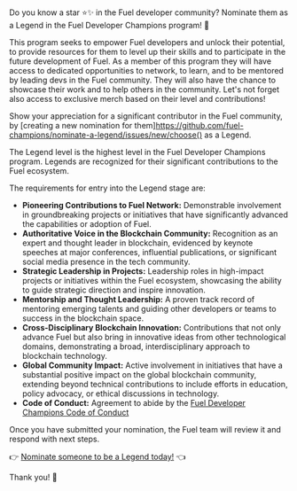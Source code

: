 Do you know a star ⭐️✨ in the Fuel developer community? Nominate them as a Legend in the Fuel Developer Champions program! 🙌

This program seeks to empower Fuel developers and unlock their potential, to provide resources for them to level up their skills and to participate in the future development of Fuel. As a member of this program they will have access to dedicated opportunities to network, to learn, and to be mentored by leading devs in the Fuel community. They will also have the chance to showcase their work and to help others in the community. Let's not forget also access to exclusive merch based on their level and contributions!

Show your appreciation for a significant contributor in the Fuel community, by [creating a new nomination for them]https://github.com/fuel-champions/nominate-a-legend/issues/new/choose() as a Legend.

The Legend level is the highest level in the Fuel Developer Champions program. Legends are recognized for their significant contributions to the Fuel ecosystem. 

The requirements for entry into the Legend stage are:

* **Pioneering Contributions to Fuel Network:** Demonstrable involvement in groundbreaking projects or initiatives that have significantly advanced the capabilities or adoption of Fuel.
* **Authoritative Voice in the Blockchain Community:** Recognition as an expert and thought leader in blockchain, evidenced by keynote speeches at major conferences, influential publications, or significant social media presence in the tech community.
* **Strategic Leadership in Projects:** Leadership roles in high-impact projects or initiatives within the Fuel ecosystem, showcasing the ability to guide strategic direction and inspire innovation.
* **Mentorship and Thought Leadership:** A proven track record of mentoring emerging talents and guiding other developers or teams to success in the blockchain space.
* **Cross-Disciplinary Blockchain Innovation:** Contributions that not only advance Fuel but also bring in innovative ideas from other technological domains, demonstrating a broad, interdisciplinary approach to blockchain technology.
* **Global Community Impact:** Active involvement in initiatives that have a substantial positive impact on the global blockchain community, extending beyond technical contributions to include efforts in education, policy advocacy, or ethical discussions in technology.
* **Code of Conduct:** Agreement to abide by the [Fuel Developer Champions Code of Conduct](https://github.com/fuel-champions/code-of-conduct)

Once you have submitted your nomination, the Fuel team will review it and respond with next steps.

👉 [Nominate someone to be a Legend today!](https://github.com/fuel-champions/nominate-a-legend/issues/new/choose) 👈

Thank you! 🎉